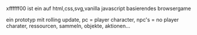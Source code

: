 xffffff00 ist ein auf html,css,svg,vanilla javascript basierendes browsergame

ein prototyp mit rolling update,
pc = player character,
npc's = no player charater,
ressourcen, sammeln, objekte, aktionen...
